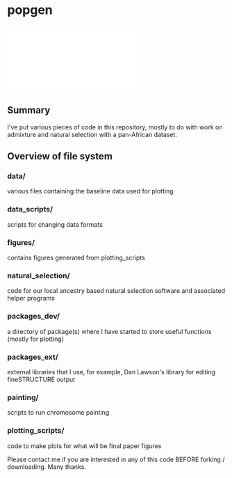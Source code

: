 # popgen


![African populations](figures/MalariaGenMAPofPops.pdf)

## Summary
I've put various pieces of code in this repository, mostly to do with work on admixture and natural selection with a pan-African dataset.


## Overview of file system

### data/
various files containing the baseline data used for plotting

### data_scripts/
scripts for changing data formats

### figures/
contains figures generated from plotting_scripts

### natural_selection/
code for our local ancestry based natural selection software and associated helper programs

### packages_dev/
a directory of package(s) where I have started to store useful functions (mostly for plotting)

### packages_ext/
external libraries that I use, for example, Dan Lawson's library for editing fineSTRUCTURE output

### painting/
scripts to run chromosome painting

### plotting_scripts/
code to make plots for what will be final paper figures

Please contact me if you are interested in any of this code BEFORE forking / downloading. Many thanks.
